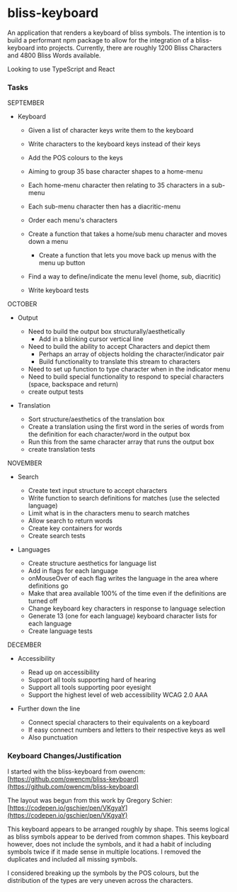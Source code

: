 # bliss-keyboard
An application that renders a keyboard of bliss symbols. The intention is to build
a performant npm package to allow for the integration of a bliss-keyboard into
projects. Currently, there are roughly 1200 Bliss Characters and 4800 Bliss Words
available.

Looking to use TypeScript and React

### Tasks

SEPTEMBER

* Keyboard
  * Given a list of character keys write them to the keyboard
  * Write characters to the keyboard keys instead of their keys
  * Add the POS colours to the keys
  
  * Aiming to group 35 base character shapes to a home-menu
  * Each home-menu character then relating to 35 characters in a sub-menu
  * Each sub-menu character then has a diacritic-menu 
  * Order each menu's characters
  
  * Create a function that takes a home/sub menu character and moves down a menu
    * Create a function that lets you move back up menus with the menu up button
  * Find a way to define/indicate the menu level (home, sub, diacritic)
  
  * Write keyboard tests

OCTOBER

* Output
  * Need to build the output box structurally/aesthetically
    * Add in a blinking cursor vertical line
  * Need to build the ability to accept Characters and depict them
    * Perhaps an array of objects holding the character/indicator pair
    * Build functionality to translate this stream to characters
  * Need to set up function to type character when in the indicator menu
  * Need to build special functionality to respond to special characters (space, backspace and return)
  * create output tests

* Translation
  * Sort structure/aesthetics of the translation box
  * Create a translation using the first word in the series of words from the
    definition for each character/word in the output box
  * Run this from the same character array that runs the output box
  * create translation tests

NOVEMBER

* Search
  * Create text input structure to accept characters
  * Write function to search definitions for matches (use the selected language)
  * Limit what is in the characters menu to search matches
  * Allow search to return words
  * Create key containers for words
  * Create search tests


* Languages
  * Create structure aesthetics for language list
  * Add in flags for each language
  * onMouseOver of each flag writes the language in the area where definitions
    go
  * Make that area available 100% of the time even if the definitions are
    turned off
  * Change keyboard key characters in response to language selection
  * Generate 13 (one for each language) keyboard character lists for each language
  * Create language tests

DECEMBER

* Accessibility
  * Read up on accessibility
  * Support all tools supporting hard of hearing
  * Support all tools supporting poor eyesight
  * Support the highest level of web accessibility WCAG 2.0 AAA


* Further down the line
  * Connect special characters to their equivalents on a keyboard
  * If easy connect numbers and letters to their respective keys as well
  * Also punctuation 

### Keyboard Changes/Justification
I started with the bliss-keyboard from owencm:
[https://github.com/owencm/bliss-keyboard](https://github.com/owencm/bliss-keyboard)

The layout was begun from this work by Gregory Schier:
[https://codepen.io/gschier/pen/VKgyaY](https://codepen.io/gschier/pen/VKgyaY)

This keyboard appears to be arranged roughly by shape. This seems logical as
bliss symbols appear to be derived from common shapes. This keyboard however, does
not include the symbols, and it had a habit of including symbols twice if it
made sense in multiple locations. I removed the duplicates and included all missing
symbols.

I considered breaking up the symbols by the POS colours, but the distribution of the 
types are very uneven across the characters.
